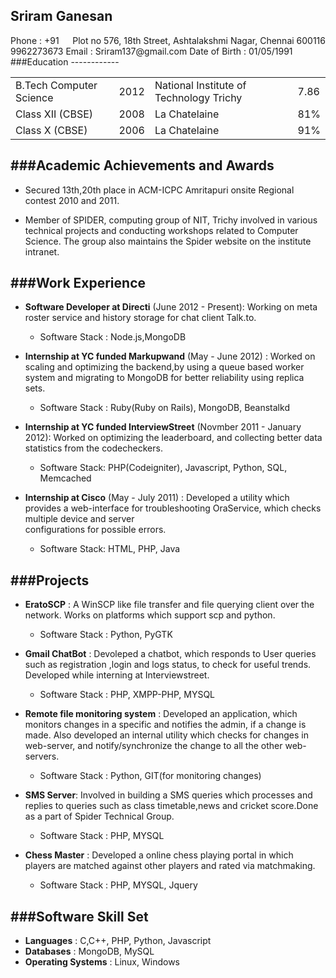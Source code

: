 Sriram Ganesan
--------------
<div style="float:right;align:right">
Plot no 576, 18th Street,  
Ashtalakshmi Nagar,  
Chennai 600116  
</div>
Phone         : +91 9962273673  
Email         : Sriram137@gmail.com  
Date of Birth : 01/05/1991  
###Education
------------
<table>
    <tr>
        <td>B.Tech Computer Science</td>
        <td>2012 </td>
        <td>National Institute of Technology Trichy</td>
        <td>7.86</td>
    </tr>
    <tr>
        <td>Class XII (CBSE)</td>
        <td>2008 </td>
        <td>La Chatelaine</td>
        <td> 81%</td>
    </tr>
    <tr>
        <td>Class X   (CBSE)</td>
        <td> 2006 </td>
        <td>La Chatelaine</td>
        <td> 91% </td>
    </tr>
</table>

###Academic Achievements and Awards
-----------------------------------
* Secured 13th,20th place in ACM-ICPC Amritapuri onsite Regional contest 2010
  and 2011.

* Member of SPIDER, computing group of NIT, Trichy involved in various technical projects and conducting workshops related to Computer Science. The group also maintains the Spider website on the institute intranet.

###Work Experience
------------------
* **Software Developer at Directi** (June 2012 - Present): Working on meta roster
  service and history storage for chat client Talk.to.  
    * Software Stack   : Node.js,MongoDB

* **Internship at YC funded Markupwand** (May - June 2012) : Worked on scaling and optimizing the backend,by using a queue based worker system and migrating to MongoDB for better reliability using replica sets.  
    * Software Stack   : Ruby(Ruby on Rails), MongoDB, Beanstalkd

* **Internship at YC funded InterviewStreet** (Novmber 2011 - January 2012): Worked on optimizing the
  leaderboard, and collecting better data statistics from the codecheckers.
    * Software Stack: PHP(Codeigniter), Javascript, Python, SQL, Memcached
   
* **Internship at Cisco** (May - July 2011) : Developed a utility which provides a web-interface
  for troubleshooting OraService, which checks multiple device and server  
  configurations for possible errors.  
    * Software Stack: HTML, PHP, Java

###Projects
-----------
* **EratoSCP** : A WinSCP like file transfer and file querying client over the network. Works on platforms which support scp and python.
    * Software Stack   : Python, PyGTK

* **Gmail ChatBot** : Devoleped a chatbot, which responds to User queries such as registration ,login and logs status, to check for useful trends. Developed while interning at Interviewstreet.
    * Software Stack   : PHP, XMPP-PHP, MYSQL

* **Remote file monitoring system** : Developed an application, which monitors changes in a specific and notifies the admin, if a change is made. Also developed an internal utility which checks for changes in web-server, and notify/synchronize the change to all the other web-servers.  
    * Software Stack   : Python, GIT(for monitoring changes)

* **SMS Server**: Involved in building a SMS queries which processes and replies to queries such as class timetable,news and cricket score.Done as a part of Spider Technical Group.  
    * Software Stack   : PHP, MYSQL

* **Chess Master** : Developed a online chess playing portal in which players
  are matched against other players and rated via matchmaking.  
    * Software Stack   : PHP, MYSQL, Jquery

###Software Skill Set
---------------------
* **Languages**         : C,C++, PHP, Python, Javascript  
* **Databases**         : MongoDB, MySQL
* **Operating Systems** : Linux, Windows  
